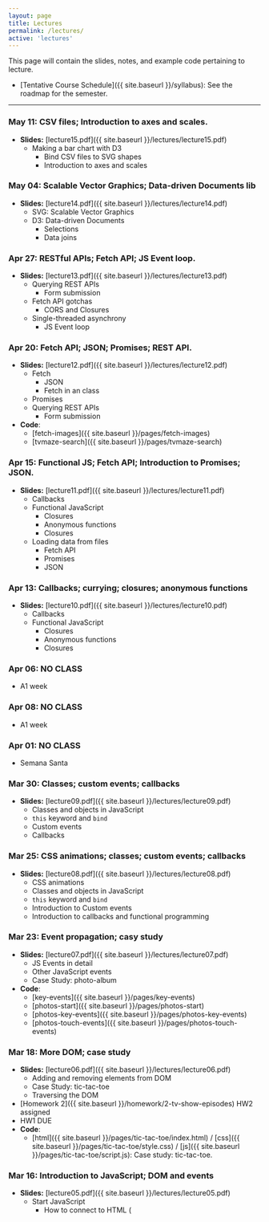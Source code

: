 ```yaml
---
layout: page
title: Lectures
permalink: /lectures/
active: 'lectures'
---
```


This page will contain the slides, notes, and example code pertaining to lecture.

* [Tentative Course Schedule]({{ site.baseurl }}/syllabus): See the roadmap for the semester.

---

### May 11: CSV files; Introduction to axes and scales.
- **Slides:** [lecture15.pdf]({{ site.baseurl }}/lectures/lecture15.pdf)
  - Making a bar chart with D3
    - Bind CSV files to SVG shapes
    - Introduction to axes and scales


### May 04: Scalable Vector Graphics; Data-driven Documents lib
- **Slides:** [lecture14.pdf]({{ site.baseurl }}/lectures/lecture14.pdf)
  - SVG: Scalable Vector Graphics
  - D3: Data-driven Documents
    - Selections
    - Data joins


### Apr 27: RESTful APIs; Fetch API; JS Event loop.
- **Slides:** [lecture13.pdf]({{ site.baseurl }}/lectures/lecture13.pdf)
  - Querying REST APIs
    - Form submission
  - Fetch API gotchas
    - CORS and Closures
  - Single-threaded asynchrony
    - JS Event loop


### Apr 20: Fetch API; JSON; Promises; REST API.
- **Slides:** [lecture12.pdf]({{ site.baseurl }}/lectures/lecture12.pdf)
  - Fetch
    - JSON
    - Fetch in an class
  - Promises
  - Querying REST APIs
    - Form submission
- **Code**:
  - [fetch-images]({{ site.baseurl }}/pages/fetch-images)
  - [tvmaze-search]({{ site.baseurl }}/pages/tvmaze-search)


### Apr 15: Functional JS; Fetch API; Introduction to Promises; JSON.
- **Slides:** [lecture11.pdf]({{ site.baseurl }}/lectures/lecture11.pdf)
  - Callbacks
  - Functional JavaScript
    - Closures
    - Anonymous functions
    - Closures
  - Loading data from files
    - Fetch API
    - Promises
    - JSON


### Apr 13: Callbacks; currying; closures; anonymous functions
- **Slides:** [lecture10.pdf]({{ site.baseurl }}/lectures/lecture10.pdf)
  - Callbacks
  - Functional JavaScript
    - Closures
    - Anonymous functions
    - Closures


### Apr 06: NO CLASS
- A1 week


### Apr 08: NO CLASS
- A1 week


### Apr 01: NO CLASS
- Semana Santa


### Mar 30: Classes; custom events; callbacks
- **Slides:** [lecture09.pdf]({{ site.baseurl }}/lectures/lecture09.pdf)
  - Classes and objects in JavaScript
  - `this` keyword and `bind`
  - Custom events
  - Callbacks


### Mar 25: CSS animations; classes; custom events; callbacks
- **Slides:** [lecture08.pdf]({{ site.baseurl }}/lectures/lecture08.pdf)
  - CSS animations
  - Classes and objects in JavaScript
  - `this` keyword and `bind`
  - Introduction to Custom events
  - Introduction to callbacks and functional programming


### Mar 23: Event propagation; casy study
- **Slides:** [lecture07.pdf]({{ site.baseurl }}/lectures/lecture07.pdf)
  - JS Events in detail
  - Other JavaScript events
  - Case Study: photo-album
- **Code**:
  - [key-events]({{ site.baseurl }}/pages/key-events)
  - [photos-start]({{ site.baseurl }}/pages/photos-start)
  - [photos-key-events]({{ site.baseurl }}/pages/photos-key-events)
  - [photos-touch-events]({{ site.baseurl }}/pages/photos-touch-events)


### Mar 18: More DOM; case study
- **Slides:** [lecture06.pdf]({{ site.baseurl }}/lectures/lecture06.pdf)
  - Adding and removing elements from DOM
  - Case Study: tic-tac-toe
  - Traversing the DOM
- [Homework 2]({{ site.baseurl }}/homework/2-tv-show-episodes) <span class="label">HW2 assigned</span>
- <span class="label">HW1 DUE</span>
- **Code**:
  - [html]({{ site.baseurl }}/pages/tic-tac-toe/index.html) / [css]({{ site.baseurl }}/pages/tic-tac-toe/style.css) / [js]({{ site.baseurl }}/pages/tic-tac-toe/script.js): Case study: tic-tac-toe.


### Mar 16: Introduction to JavaScript; DOM and events
- **Slides:** [lecture05.pdf]({{ site.baseurl }}/lectures/lecture05.pdf)
  - Start JavaScript
    - How to connect to HTML (<script defer>)
    - Language tour
    - Some form elements (input, textarea) and maybe how to style them
  - Basic event handling
  - Introducing the DOM: Document Object Model


### Mar 11: More flexbox and layout; position; Mobile web
- **Slides:** [lecture04.pdf]({{ site.baseurl }}/lectures/lecture04.pdf)
  - More flexbox: shrink and grow
  - `height`/`width` percentage quirks: `vh`/`vw` and `box-sizing`
  - `position`
  - Useful `background-image` properties
  - Mobile CSS
  - Relative sizes: `em` and `rem`
- **Code**:
  - [html]({{ site.baseurl }}/pages/bedford/index.html) / [css]({{ site.baseurl }}/pages/bedford/style.css): A rough copy of the Bedford Squarespace template. Be sure to inspect elements and view the source to see how it works!
  - [html]({{ site.baseurl }}/pages/bedford/index-mobile.html) / [css]({{ site.baseurl }}/pages/bedford/style-mobile.css): The mobile version of our Squarespace layout.


### Mar 9: CSS Box Model; Flexbox
- **Slides:** [lecture03.pdf]({{ site.baseurl }}/lectures/lecture03.pdf)
  - The CSS Box model
  - Debugging with Chrome Inspector
  - Case study: Squarespace Layout
  - Flexbox
- [Homework 1]({{ site.baseurl }}/homework/1-tv-show-list) <span class="label">HW1 assigned</span>
- <span class="label">HW0 DUE</span>


### Mar 4: Block vs inline; classes and ids; complex selectors
- **Slides:** [lecture02.pdf]({{ site.baseurl }}/lectures/lecture02.pdf)
  - Block vs inline
  - `div` and `span`
  - `class`es and `id`s
  - Combining selectors; cascading; inheritance
  - [Block vs inline guide](https://web.stanford.edu/class/archive/cs/cs193x/cs193x.1176/lectures/05/block-inline)


### Mar 2: Course overview and basic HTML/CSS
- **Slides:** [lecture01.pdf]({{ site.baseurl }}/lectures/lecture01.pdf)
  - Syllabus and course info
  - HTML and CSS basics: syntax; element selector
- [Homework 0]({{ site.baseurl }}/homework/0-welcome) <span class="label">HW0 assigned</span>